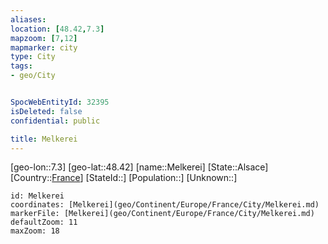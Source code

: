```yaml
---
aliases: 
location: [48.42,7.3]
mapzoom: [7,12] 
mapmarker: city 
type: City
tags:
- geo/City


SpocWebEntityId: 32395
isDeleted: false
confidential: public

title: Melkerei
---
```

[geo-lon::7.3]
[geo-lat::48.42]
[name::Melkerei]
[State::Alsace]
[Country::[France](geo/Continent/Europe/France.md)]
[StateId::]
[Population::]
[Unknown::]


```leaflet
id: Melkerei
coordinates: [Melkerei](geo/Continent/Europe/France/City/Melkerei.md)
markerFile: [Melkerei](geo/Continent/Europe/France/City/Melkerei.md)
defaultZoom: 11 
maxZoom: 18
```



